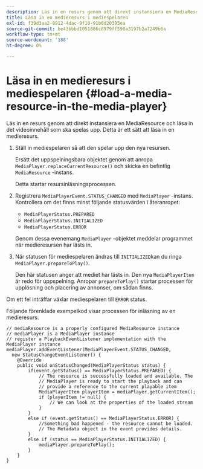 ```yaml
---
description: Läs in en resurs genom att direkt instansiera en MediaResource och läsa in det videoinnehåll som ska spelas upp. Detta är ett sätt att läsa in en medieresurs.
title: Läsa in en medieresurs i mediespelaren
exl-id: f39d3aa2-8912-4dac-9f10-91b6d20395ea
source-git-commit: be43bbbd1051886c8979ff590a3197b2a7249b6a
workflow-type: tm+mt
source-wordcount: '188'
ht-degree: 0%

---
```


# Läsa in en medieresurs i mediespelaren {#load-a-media-resource-in-the-media-player}

Läs in en resurs genom att direkt instansiera en MediaResource och läsa in det videoinnehåll som ska spelas upp. Detta är ett sätt att läsa in en medieresurs.

1. Ställ in mediespelaren så att den spelar upp den nya resursen.

   Ersätt det uppspelningsbara objektet genom att anropa `MediaPlayer.replaceCurrentResource()` och skicka en befintlig `MediaResource` -instans.

   Detta startar resursinläsningsprocessen.

1. Registrera `MediaPlayerEvent.STATUS_CHANGED` med `MediaPlayer` -instans. Kontrollera om det finns minst följande statusvärden i återanropet:

   * `MediaPlayerStatus.PREPARED`
   * `MediaPlayerStatus.INITIALIZED`
   * `MediaPlayerStatus.ERROR`

   Genom dessa evenemang `MediaPlayer` -objektet meddelar programmet när medieresursen har lästs in.
1. När statusen för mediespelaren ändras till `INITIALIZED`kan du ringa `MediaPlayer.prepareToPlay()`.

   Den här statusen anger att mediet har lästs in. Den nya `MediaPlayerItem` är redo för uppspelning. Anropar `prepareToPlay()` startar processen för upplösning och placering av annonser, om sådan finns.

Om ett fel inträffar växlar mediespelaren till `ERROR` status.

Följande förenklade exempelkod visar processen för inläsning av en medieresurs:

```java>
// mediaResource is a properly configured MediaResource instance 
// mediaPlayer is a MediaPlayer instance 
// register a PlaybackEventListener implementation with the MediaPlayer instance 
mediaPlayer.addEventListener(MediaPlayerEvent.STATUS_CHANGED,  
  new StatusChangeEventListener() { 
    @Override 
    public void onStatusChanged(MediaPlayerStatus status) { 
        if(event.getStatus() == MediaPlayerStatus.PREPARED) { 
            // The resource is successfully loaded and available. The  
            // MediaPlayer is ready to start the playback and can 
            // provide a reference to the current playable item 
            MediaPlayerItem playerItem = mediaPlayer.getCurrentItem(); 
            if (playerItem != null) { 
                // We can look at the properties of the loaded stream 
            } 
        } 
        else if (event.getStatus() == MediaPlayerStatus.ERROR) { 
            //Something bad happened - the resource cannot be loaded. 
            // The Metadata object in the event provides details. 
        } 
        else if (status == MediaPlayerStatus.INITIALIZED) { 
            mediaPlayer.prepareToPlay(); 
        } 
    } 
} 
```

